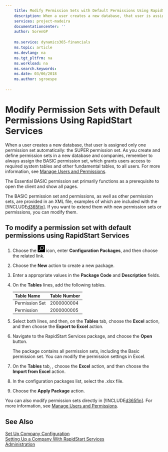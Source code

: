 ```yaml
---
    title: Modify Permission Sets with Default Permissions Using RapidStart Services | Microsoft Docs
    description: When a user creates a new database, that user is assigned only one permission set automatically, the SUPER permission set.
    services: project-madeira
    documentationcenter: ''
    author: SorenGP

    ms.service: dynamics365-financials
    ms.topic: article
    ms.devlang: na
    ms.tgt_pltfrm: na
    ms.workload: na
    ms.search.keywords:
    ms.date: 03/06/2018
    ms.author: sgroespe

---
```

# Modify Permission Sets with Default Permissions Using RapidStart Services
When a user creates a new database, that user is assigned only one permission set automatically: the SUPER permission set. As you create and define permission sets in a new database and companies, remember to always assign the BASIC permission set, which grants users access to required system tables and other fundamental tables, to all users. For more information, see [Manage Users and Permissions](ui-how-users-permissions.md).

The Essential BASIC permission set primarily functions as a prerequisite to open the client and show all pages.  

The BASIC permission set and permissions, as well as other permission sets, are provided in an XML file, examples of which are included with the [!INCLUDE[d365fin](includes/d365fin_md.md)]. If you want to extend them with new permission sets or permissions, you can modify them.  

## To modify a permission set with default permissions using RapidStart Services  

1. Choose the ![Search for Page or Report](media/ui-search/search_small.png "Search for Page or Report icon") icon, enter **Configuration Packages**, and then choose the related link.  
2. Choose the **New** action to create a new package.  
3. Enter a appropriate values in the **Package Code** and **Description** fields.  
4. On the **Tables** lines, add the following tables.  

    |Table Name|Table Number|  
    |----------------|------------------|  
    |Permission Set|2000000004|  
    |Permission|2000000005|  

5. Select both lines, and then, on the **Tables** tab, choose the **Excel** action, and then choose the **Export to Excel** action.  
6. Navigate to the RapidStart Services package, and choose the **Open** button.  

    The package contains all permission sets, including the Basic permission set. You can modify the permission settings in Excel.

7. On the **Tables** tab, , choose the **Excel** action, and then choose the **Import from Excel** action.  
8. In the configuration packages list, select the .xlsx file.  
9. Choose the **Apply Package** action.  

You can also modify permission sets directly in [!INCLUDE[d365fin](includes/d365fin_md.md)]. For more information, see [Manage Users and Permissions](ui-how-users-permissions.md).

## See Also
[Set Up Company Configuration](admin-set-up-company-configuration.md)  
[Setting Up a Company With RapidStart Services](admin-set-up-a-company-with-rapidstart.md)  
[Administration](admin-setup-and-administration.md)
